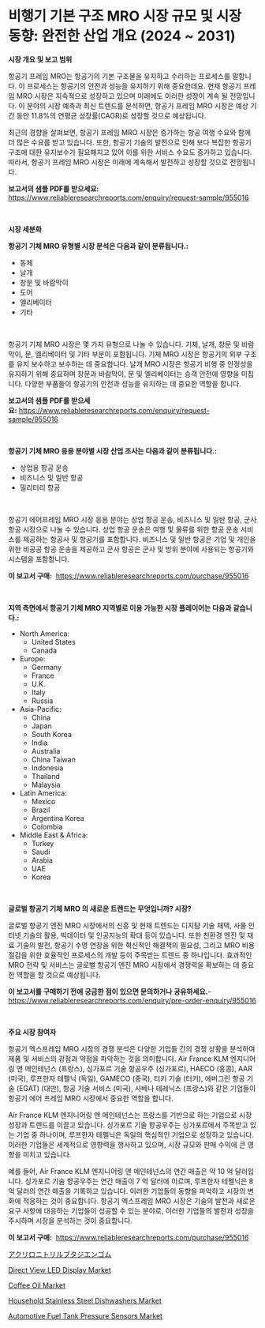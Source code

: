 <p><h1>비행기 기본 구조 MRO 시장 규모 및 시장 동향: 완전한 산업 개요 (2024 ~ 2031)</h1></p><p><strong>시장 개요 및 보고 범위</strong></p>
<p><p>항공기 프레임 MRO는 항공기의 기본 구조물을 유지하고 수리하는 프로세스를 말합니다. 이 프로세스는 항공기의 안전과 성능을 유지하기 위해 중요한데요. 현재 항공기 프레임 MRO 시장은 지속적으로 성장하고 있으며 미래에도 이러한 성장이 계속 될 전망입니다. 이 분야의 시장 예측과 최신 트렌드를 분석하면, 항공기 프레임 MRO 시장은 예상 기간 동안 11.8%의 연평균 성장률(CAGR)로 성장할 것으로 예상됩니다.</p><p>최근의 경향을 살펴보면, 항공기 프레임 MRO 시장은 증가하는 항공 여행 수요와 함께 더 많은 수요를 받고 있습니다. 또한, 항공기 기술의 발전으로 인해 보다 복잡한 항공기 구조에 대한 유지보수가 필요해지고 있어 이를 위한 서비스 수요도 증가하고 있습니다. 따라서, 항공기 프레임 MRO 시장은 미래에 계속해서 발전하고 성장할 것으로 전망됩니다.</p></p>
<p><strong>보고서의 샘플 PDF를 받으세요:</strong> <a href="https://www.reliableresearchreports.com/enquiry/request-sample/955016">https://www.reliableresearchreports.com/enquiry/request-sample/955016</a></p>
<p>&nbsp;</p>
<p><strong>시장 세분화</strong></p>
<p><strong>항공기 기체 MRO 유형별 시장 분석은 다음과 같이 분류됩니다.:</strong></p>
<p><ul><li>동체</li><li>날개</li><li>창문 및 바람막이</li><li>도어</li><li>엘리베이터</li><li>기타</li></ul></p>
<p>&nbsp;</p>
<p><p>항공기 기체 MRO 시장은 몇 가지 유형으로 나눌 수 있습니다. 기체, 날개, 창문 및 바람막이, 문, 엘리베이터 및 기타 부분이 포함됩니다. 기체 MRO 시장은 항공기의 외부 구조를 유지 보수하고 보수하는 데 중요합니다. 날개 MRO 시장은 항공기 비행 중 안정성을 유지하기 위해 중요하며 창문과 바람막이, 문 및 엘리베이터는 승객 안전에 영향을 미칩니다. 다양한 부품들이 항공기의 안전과 성능을 유지하는 데 중요한 역할을 합니다.</p></p>
<p><strong>보고서의 샘플 PDF를 받으세요:</strong>&nbsp;<a href="https://www.reliableresearchreports.com/enquiry/request-sample/955016">https://www.reliableresearchreports.com/enquiry/request-sample/955016</a></p>
<p>&nbsp;</p>
<p><strong> 항공기 기체 MRO 응용 분야별 시장 산업 조사는 다음과 같이 분류됩니다.:</strong></p>
<p><ul><li>상업용 항공 운송</li><li>비즈니스 및 일반 항공</li><li>밀리터리 항공</li></ul></p>
<p>&nbsp;</p>
<p><p>항공기 에어프레임 MRO 시장 응용 분야는 상업 항공 운송, 비즈니스 및 일반 항공, 군사 항공 시장으로 나눌 수 있습니다. 상업 항공 운송은 여행 및 물류를 위한 항공 운송 서비스를 제공하는 항공사 및 항공기를 포함합니다. 비즈니스 및 일반 항공은 기업 및 개인을 위한 비공공 항공 운송을 제공하고 군사 항공은 군사 및 방위 분야에 사용되는 항공기와 시스템을 포함합니다.</p></p>
<p><strong>이 보고서 구매:</strong>&nbsp; <a href="https://www.reliableresearchreports.com/purchase/955016">https://www.reliableresearchreports.com/purchase/955016</a></p>
<p>&nbsp;</p>
<p><strong>지역 측면에서 항공기 기체 MRO 지역별로 이용 가능한 시장 플레이어는 다음과 같습니다.:</strong></p>
<p><ul>
    <li>
        North America:
        <ul>
            <li>United States</li>
            <li>Canada</li>
        </ul>
    </li>
    <li>
        Europe:
        <ul>
            <li>Germany</li>
            <li>France</li>
            <li>U.K.</li>
            <li>Italy</li>
            <li>Russia</li>
        </ul>
    </li>
    <li>
        Asia-Pacific:
        <ul>
            <li>China</li>
            <li>Japan</li>
            <li>South Korea</li>
            <li>India</li>
            <li>Australia</li>
            <li>China Taiwan</li>
            <li>Indonesia</li>
            <li>Thailand</li>
            <li>Malaysia</li>
        </ul>
    </li>
    <li>
        Latin America:
        <ul>
            <li>Mexico</li>
            <li>Brazil</li>
            <li>Argentina Korea</li>
            <li>Colombia</li>
        </ul>
    </li>
    <li>
        Middle East & Africa:
        <ul>
            <li>Turkey</li>
            <li>Saudi</li>
            <li>Arabia</li>
            <li>UAE</li>
            <li>Korea</li>
        </ul>
    </li>
    </ul></p>
<p>&nbsp;</p>
<p><strong>글로벌 항공기 기체 MRO 의 새로운 트렌드는 무엇입니까? 시장?</strong></p>
<p><p>글로벌 항공기 엔진 MRO 시장에서의 신흥 및 현재 트렌드는 디지턈 기술 채택, 사물 인터넷 기술의 활용, 빅데이터 및 인공지능의 확대 등이 있습니다. 또한 친환경 엔진 및 재료 기술의 발전, 항공기 수명 연장을 위한 혁신적인 해결책의 필요성, 그리고 MRO 비용 절감을 위한 효율적인 프로세스의 개발 등이 주목받는 트렌드 중 하나입니다. 효과적인 MRO 전략 및 서비스는 글로벌 항공기 엔진 MRO 시장에서 경쟁력을 확보하는 데 중요한 역할을 할 것으로 예상됩니다.</p></p>
<p><strong>이 보고서를 구매하기 전에 궁금한 점이 있으면 문의하거나 공유하세요.</strong>- <a href="https://www.reliableresearchreports.com/enquiry/pre-order-enquiry/955016">https://www.reliableresearchreports.com/enquiry/pre-order-enquiry/955016</a></p>
<p>&nbsp;</p>
<p><strong>주요 시장 참여자</strong></p>
<p><p>항공기 엑스프레임 MRO 시장의 경쟁 분석은 다양한 기업들 간의 경쟁 상황을 분석하여 제품 및 서비스의 강점과 약점을 파악하는 것을 의미합니다. Air France KLM 엔지니어링 앤 메인테넌스 (프랑스), 싱가포르 기술 항공우주 (싱가포르), HAECO (홍콩), AAR (미국), 루프한자 테펠닉 (독일), GAMECO (중국), 터키 기술 (터키), 에버그린 항공 기술 (EGAT) (대만), 항공 기술 서비스 (미국), 사베나 테레닉스 (프랑스)와 같은 기업들이 항공기 에어 프레임 MRO 시장에서 중요한 역할을 합니다.</p><p>Air France KLM 엔지니어링 앤 메인테넌스는 프랑스를 기반으로 하는 기업으로 시장 성장과 트렌드를 이끌고 있습니다. 싱가포르 기술 항공우주는 싱가포르에서 주목받고 있는 기업 중 하나이며, 루프한자 테펠닉은 독일의 핵심적인 기업으로 성장하고 있습니다. 이러한 기업들은 세계적으로 영향력을 행사하고 있으며, 시장 규모와 판매 수익에 큰 영향을 미치고 있습니다.</p><p>예를 들어, Air France KLM 엔지니어링 앤 메인테넌스의 연간 매출은 약 10 억 달러입니다. 싱가포르 기술 항공우주는 연간 매출이 7 억 달러에 이르며, 루프한자 테펠닉은 8 억 달러의 연간 매출을 기록하고 있습니다. 이러한 기업들의 동향을 파악하고 시장의 변화에 적응하는 것이 중요합니다. 항공기 엑스프레임 MRO 시장은 기술의 발전과 새로운 요구 사항에 대응하는 기업들이 성공할 수 있는 분야로, 이러한 기업들의 발전과 성장을 주시하며 시장을 분석하는 것이 중요합니다.</p></p>
<p><strong>이 보고서 구매:</strong>&nbsp;&nbsp;<a href="https://www.reliableresearchreports.com/purchase/955016">https://www.reliableresearchreports.com/purchase/955016</a></p>
<p><p><a href="https://medium.com/@alvaradolanezhpnoeeozz2ue/%E3%82%A2%E3%82%AF%E3%83%AA%E3%83%AD%E3%83%8B%E3%83%88%E3%83%AA%E3%83%AB%E3%83%96%E3%82%BF%E3%82%B8%E3%82%A8%E3%83%B3%E3%83%A9%E3%83%90%E3%83%BC%E5%B8%82%E5%A0%B4-%E5%B8%82%E5%A0%B4%E3%82%B7%E3%82%A7%E3%82%A2-%E5%B8%82%E5%A0%B4%E5%8B%95%E5%90%91-%E5%B0%86%E6%9D%A5%E3%81%AE%E6%88%90%E9%95%B7%E3%82%92%E6%8E%A2%E3%82%8B-df7c56674b45">アクリロニトリルブタジエンゴム</a></p><p><a href="https://view.publitas.com/reportprime-1/direct-view-led-display-market-provides-detailed-segmentation-of-this-market-based-on-type-application-and-region-and-forecast-for-the-period-from-2024-2031/">Direct View LED Display Market</a></p><p><a href="https://github.com/lylyparadise/Market-Research-Report-List-2/blob/main/coffee-oil-market.md">Coffee Oil Market</a></p><p><a href="https://issuu.com/reportprime-2/docs/household-stainless-steel-dishwashers-market-size-">Household Stainless Steel Dishwashers Market</a></p><p><a href="https://issuu.com/reportprime-2/docs/automotive-fuel-tank-pressure-sensors-market-size-">Automotive Fuel Tank Pressure Sensors Market</a></p></p>
